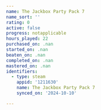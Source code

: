 ```yaml
---
name: The Jackbox Party Pack 7
name_sort: ''
rating: 0
active: false
progress: notapplicable
hours_played: 22
purchased_on: .nan
started_on: .nan
beaten_on: .nan
completed_on: .nan
mastered_on: .nan
identifiers:
  - type: steam
    appid: '1211630'
    name: The Jackbox Party Pack 7
    synced_on: '2024-10-10'

---
```


